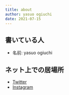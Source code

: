 ```yaml
---
title: about
author: yasuo ogiuchi
date: 2021-07-15
---
```


## 書いている人

- 名前: yasuo ogiuchi

## ネット上での居場所

- [Twitter](https://twitter.com/y4su0)
- [Instagram](https://www.instagram.com/y4su0)